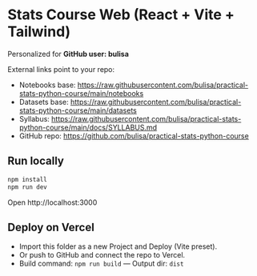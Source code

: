 # Stats Course Web (React + Vite + Tailwind)

Personalized for **GitHub user: bulisa**

External links point to your repo:
- Notebooks base: https://raw.githubusercontent.com/bulisa/practical-stats-python-course/main/notebooks
- Datasets base: https://raw.githubusercontent.com/bulisa/practical-stats-python-course/main/datasets
- Syllabus: https://raw.githubusercontent.com/bulisa/practical-stats-python-course/main/docs/SYLLABUS.md
- GitHub repo: https://github.com/bulisa/practical-stats-python-course

## Run locally
```bash
npm install
npm run dev
```
Open http://localhost:3000

## Deploy on Vercel
- Import this folder as a new Project and Deploy (Vite preset).
- Or push to GitHub and connect the repo to Vercel.
- Build command: `npm run build` — Output dir: `dist`
